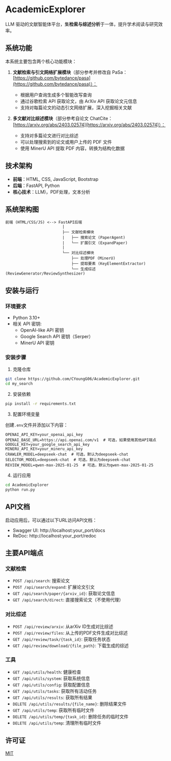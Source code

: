 # AcademicExplorer

LLM 驱动的文献智能体平台，集**检索与综述分析**于一体，提升学术阅读与研究效率。

## 系统功能

本系统主要包含两个核心功能模块：

1. **文献检索与引文网络扩展模块**（部分参考并修改自 PaSa：[https://github.com/bytedance/pasa](https://github.com/bytedance/pasa)）：
   - 根据用户查询生成多个智能改写查询
   - 通过谷歌检索 API 获取论文，由 ArXiv API 获取论文元信息
   - 支持对每篇论文的动态引文网络扩展，深入挖掘相关文献

2. **多文献对比综述模块**（部分参考自论文 ChatCite：[https://arxiv.org/abs/2403.02574](https://arxiv.org/abs/2403.02574)）：
   - 支持对多篇论文进行对比综述
   - 可以处理搜索到的论文或用户上传的 PDF 文件
   - 使用 MinerU API 提取 PDF 内容，转换为结构化数据

## 技术架构

- **前端**：HTML, CSS, JavaScript, Bootstrap
- **后端**：FastAPI, Python
- **核心技术**：LLM)，PDF处理，文本分析

## 系统架构图

```
前端 (HTML/CSS/JS) <--> FastAPI后端
                         |
                         ├── 文献检索模块
                         |   ├── 搜索论文 (PaperAgent)
                         |   └── 扩展引文 (ExpandPaper)
                         |
                         └── 对比综述模块
                             ├── 处理PDF (MinerU)
                             ├── 提取要素 (KeyElementExtractor)
                             └── 生成综述 (ReviewGenerator/ReviewSynthesizer)
```

## 安装与运行

### 环境要求

- Python 3.10+
- 相关 API 密钥:
  - OpenAI-like API 密钥
  - Google Search API 密钥（Serper）
  - MinerU API 密钥

### 安装步骤

1. 克隆仓库

```bash
git clone https://github.com/CYoungG06/AcademicExplorer.git
cd my_search
```

2. 安装依赖

```bash
pip install -r requirements.txt
```

3. 配置环境变量

创建`.env`文件并添加以下内容：

```
OPENAI_API_KEY=your_openai_api_key
OPENAI_BASE_URL=https://api.openai.com/v1  # 可选，如果使用其他API端点
GOOGLE_KEY=your_google_search_api_key
MINERU_API_KEY=your_mineru_api_key
CRAWLER_MODEL=deepseek-chat  # 可选，默认为deepseek-chat
SELECTOR_MODEL=deepseek-chat  # 可选，默认为deepseek-chat
REVIEW_MODEL=qwen-max-2025-01-25  # 可选，默认为qwen-max-2025-01-25
```

4. 运行应用

```bash
cd AcademicExplorer
python run.py
```

## API文档

启动应用后，可以通过以下URL访问API文档：

- Swagger UI: http://localhost:your_port/docs
- ReDoc: http://localhost:your_port/redoc

## 主要API端点

### 文献检索

- `POST /api/search`: 搜索论文
- `POST /api/search/expand`: 扩展论文引文
- `GET /api/search/paper/{arxiv_id}`: 获取论文信息
- `GET /api/search/direct`: 直接搜索论文（不使用代理）

### 对比综述

- `POST /api/review/arxiv`: 从arXiv ID生成对比综述
- `POST /api/review/files`: 从上传的PDF文件生成对比综述
- `GET /api/review/task/{task_id}`: 获取任务状态
- `GET /api/review/download/{file_path}`: 下载生成的综述

### 工具

- `GET /api/utils/health`: 健康检查
- `GET /api/utils/system`: 获取系统信息
- `GET /api/utils/config`: 获取配置信息
- `GET /api/utils/tasks`: 获取所有活动任务
- `GET /api/utils/results`: 获取所有结果
- `DELETE /api/utils/results/{file_name}`: 删除结果文件
- `GET /api/utils/temp`: 获取所有临时文件
- `DELETE /api/utils/temp/{task_id}`: 删除任务的临时文件
- `DELETE /api/utils/temp`: 清理所有临时文件

## 许可证

[MIT](LICENSE)
